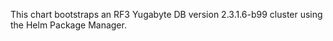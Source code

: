 This chart bootstraps an RF3 Yugabyte DB version 2.3.1.6-b99 cluster using the Helm Package Manager.
